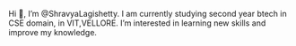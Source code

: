 Hi 👋, I’m @ShravyaLagishetty. 
 I am currently studying second year btech in CSE domain, in VIT,VELLORE.
 I’m interested in learning new skills and improve my knowledge.

<!---
ShravyaLagishetty/ShravyaLagishetty is a ✨ special ✨ repository because its `README.md` (this file) appears on your GitHub profile.
You can click the Preview link to take a look at your changes.
--->
